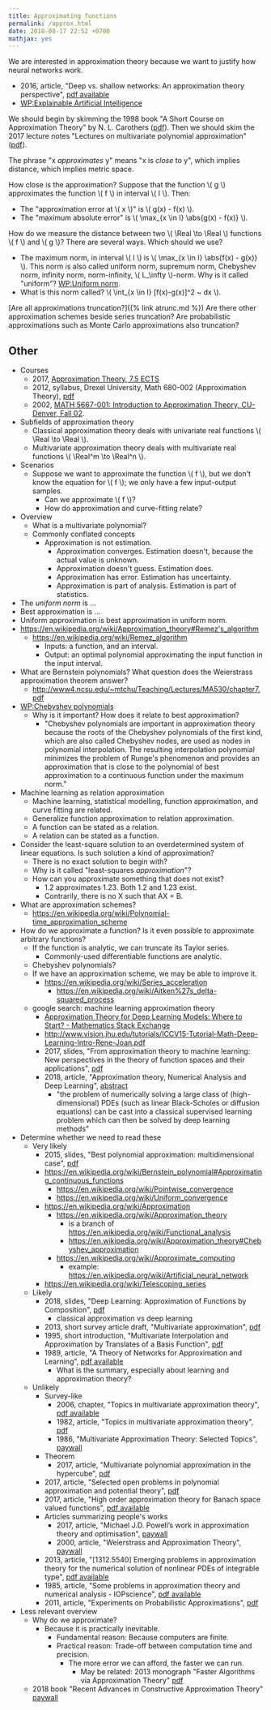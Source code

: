 ```yaml
---
title: Approximating functions
permalink: /approx.html
date: 2018-08-17 22:52 +0700
mathjax: yes
---
```


We are interested in approximation theory because we want to justify how neural networks work.

- 2016, article, "Deep vs. shallow networks: An approximation theory perspective", [pdf available](https://arxiv.org/abs/1608.03287)
- [WP:Explainable Artificial Intelligence](https://en.wikipedia.org/wiki/Explainable_Artificial_Intelligence)

We should begin by skimming the 1998 book "A Short Course on Approximation Theory" by N. L. Carothers ([pdf](http://fourier.math.uoc.gr/~mk/approx1011/carothers.pdf)).
Then we should skim the 2017 lecture notes "Lectures on multivariate polynomial approximation" ([pdf](http://www.math.unipd.it/~demarchi/MultInterp/LectureNotesMI.pdf)).

The phrase "x *approximates* y" means "x is *close* to y", which implies distance, which implies metric space.

How close is the approximation?
Suppose that the function \\( g \\) approximates the function \\( f \\) in interval \\( I \\).
Then:

- The "approximation error at \\( x \\)" is \\( g(x) - f(x) \\).
- The "maximum absolute error" is \\( \max_{x \in I} \abs{g(x) - f(x)} \\).

How do we measure the distance between two \\( \Real \to \Real \\) functions \\( f \\) and \\( g \\)?
There are several ways.
Which should we use?

- The maximum norm, in interval \\( I \\) is \\( \max_{x \in I} \abs{f(x) - g(x)} \\).
This norm is also called uniform norm, supremum norm, Chebyshev norm, infinity norm, norm-infinity, \\( L_\infty \\)-norm.
Why is it called "uniform"?
[WP:Uniform norm](https://en.wikipedia.org/wiki/Uniform_norm).
- What is this norm called? \\( \int_{x \in I} [f(x)-g(x)]^2 ~ dx \\).

[Are all approximations truncation?]({% link atrunc.md %})
Are there other approximation schemes beside series truncation?
Are probabilistic approximations such as Monte Carlo approximations also truncation?

## Other

- Courses
    - 2017, [Approximation Theory, 7.5 ECTS](https://www.nada.kth.se/~olofr/Approx/)
    - 2012, syllabus, Drexel University, Math 680-002 (Approximation Theory), [pdf](http://www.math.drexel.edu/~foucart/TeachingFiles/S12/Math680Syl.pdf)
    - 2002, [MATH 5667-001: Introduction to Approximation Theory, CU-Denver, Fall 02](http://math.ucdenver.edu/~aknyazev/teaching/02/5667/).
- Subfields of approximation theory
    - Classical approximation theory deals with univariate real functions \\( \Real \to \Real \\).
    - Multivariate approximation theory deals with multivariate real functions \\( \Real^m \to \Real^n \\).
- Scenarios
    - Suppose we want to approximate the function \\( f \\),
    but we don't know the equation for \\( f \\);
    we only have a few input-output samples.
        - Can we approximate \\( f \\)?
        - How do approximation and curve-fitting relate?
- Overview
    - What is a multivariate polynomial?
    - Commonly conflated concepts
        - Approximation is not estimation.
            - Approximation converges.
            Estimation doesn't, because the actual value is unknown.
            - Approximation doesn't guess.
            Estimation does.
            - Approximation has error.
            Estimation has uncertainty.
            - Approximation is part of analysis.
            Estimation is part of statistics.
- The *uniform norm* is ...
- Best approximation is ...
- Uniform approximation is best approximation in uniform norm.
- https://en.wikipedia.org/wiki/Approximation_theory#Remez's_algorithm
    - https://en.wikipedia.org/wiki/Remez_algorithm
        - Inputs: a function, and an interval.
        - Output: an optimal polynomial approximating the input function in the input interval.
- What are Bernstein polynomials?
What question does the Weierstrass approximation theorem answer?
    - http://www4.ncsu.edu/~mtchu/Teaching/Lectures/MA530/chapter7.pdf
- [WP:Chebyshev polynomials](https://en.wikipedia.org/wiki/Chebyshev_polynomials)
    - Why is it important?
    How does it relate to best approximation?
        - "Chebyshev polynomials are important in approximation theory because the roots of the Chebyshev polynomials of the first kind, which are also called Chebyshev nodes, are used as nodes in polynomial interpolation.
        The resulting interpolation polynomial minimizes the problem of Runge's phenomenon and provides an approximation that is close to the polynomial of best approximation to a continuous function under the maximum norm."
- Machine learning as relation approximation
    - Machine learning, statistical modelling, function approximation, and curve fitting are related.
    - Generalize function approximation to relation approximation.
    - A function can be stated as a relation.
    - A relation can be stated as a function.
- Consider the least-square solution to an overdetermined system of linear equations.
Is such solution a kind of approximation?
    - There is no exact solution to begin with?
    - Why is it called "least-squares *approximation*"?
    - How can you approximate something that does not exist?
        - 1.2 approximates 1.23. Both 1.2 and 1.23 exist.
        - Contrarily, there is no X such that AX = B.
- What are approximation schemes?
    - https://en.wikipedia.org/wiki/Polynomial-time_approximation_scheme
- How do we approximate a function?
Is it even possible to approximate arbitrary functions?
    - If the function is analytic, we can truncate its Taylor series.
        - Commonly-used differentiable functions are analytic.
    - Chebyshev polynomials?
    - If we have an approximation scheme, we may be able to improve it.
        - https://en.wikipedia.org/wiki/Series_acceleration
            - https://en.wikipedia.org/wiki/Aitken%27s_delta-squared_process
    - google search: machine learning approximation theory
        - [Approximation Theory for Deep Learning Models: Where to Start? - Mathematics Stack Exchange](https://math.stackexchange.com/questions/2680158/approximation-theory-for-deep-learning-models-where-to-start)
        - http://www.vision.jhu.edu/tutorials/ICCV15-Tutorial-Math-Deep-Learning-Intro-Rene-Joan.pdf
        - 2017, slides, "From approximation theory to machine learning: New perspectives in the theory of function spaces and their applications", [pdf](http://npfsa2017.uni-jena.de/l_notes/vybiral.pdf)
        - 2018, article, "Approximation theory, Numerical Analysis and Deep Learning", [abstract](http://at.yorku.ca/c/b/p/g/30.htm)
            - "the problem of numerically solving a large class of (high-dimensional) PDEs (such as linear Black-Scholes or diffusion equations) can be cast into a classical supervised learning problem which can then be solved by deep learning methods"
- Determine whether we need to read these
    - Very likely
        - 2015, slides, "Best polynomial approximation: multidimensional case", [pdf](https://carma.newcastle.edu.au/meetings/spcom/talks/Sukhorukova-SPCOM_2015.pdf)
        - https://en.wikipedia.org/wiki/Bernstein_polynomial#Approximating_continuous_functions
            - https://en.wikipedia.org/wiki/Pointwise_convergence
            - https://en.wikipedia.org/wiki/Uniform_convergence
        - https://en.wikipedia.org/wiki/Approximation
            - https://en.wikipedia.org/wiki/Approximation_theory
                - is a branch of https://en.wikipedia.org/wiki/Functional_analysis
                - https://en.wikipedia.org/wiki/Approximation_theory#Chebyshev_approximation
            - https://en.wikipedia.org/wiki/Approximate_computing
                - example: https://en.wikipedia.org/wiki/Artificial_neural_network
        - https://en.wikipedia.org/wiki/Telescoping_series
    - Likely
        - 2018, slides, "Deep Learning: Approximation of Functions by Composition", [pdf](http://helper.ipam.ucla.edu/publications/dlt2018/dlt2018_14936.pdf)
            - classical approximation vs deep learning
        - 2013, short survey article draft, "Multivariate approximation", [pdf](http://num.math.uni-goettingen.de/schaback/research/papers/MultApp_01.pdf)
        - 1995, short introduction, "Multivariate Interpolation and Approximation by Translates of a Basis Function", [pdf](http://citeseerx.ist.psu.edu/viewdoc/download?doi=10.1.1.45.2194&rep=rep1&type=pdf)
        - 1989, article, "A Theory of Networks for Approximation and Learning", [pdf available](http://www.dtic.mil/docs/citations/ADA212359)
            - What is the summary, especially about learning and approximation theory?
    - Unlikely
        - Survey-like
            - 2006, chapter, "Topics in multivariate approximation theory", [pdf available](https://www.researchgate.net/publication/226303661_Topics_in_multivariate_approximation_theory)
            - 1982, article, "Topics in multivariate approximation theory", [pdf](http://www.dtic.mil/dtic/tr/fulltext/u2/a116248.pdf)
            - 1986, "Multivariate Approximation Theory: Selected Topics", [paywall](https://epubs.siam.org/doi/book/10.1137/1.9781611970197)
        - Theorem
            - 2017, article, "Multivariate polynomial approximation in the hypercube", [pdf](https://people.maths.ox.ac.uk/trefethen/hypercube_published.pdf)
        - 2017, article, "Selected open problems in polynomial approximation and potential theory", [pdf](http://drna.padovauniversitypress.it/system/files/papers/BaranCiezEgginkKowalskaNagyPierzcha%C5%82a_DRNA2017.pdf)
        - 2017, article, "High order approximation theory for Banach space valued functions", [pdf available](https://ictp.acad.ro/jnaat/journal/article/view/1112)
        - Articles summarizing people's works
            - 2017, article, "Michael J.D. Powell’s work in approximation theory and optimisation", [paywall](https://www.sciencedirect.com/science/article/abs/pii/S0021904517301053)
            - 2000, article, "Weierstrass and Approximation Theory", [paywall](https://www.sciencedirect.com/science/article/pii/S0021904500935081)
        - 2013, article, "[1312.5540] Emerging problems in approximation theory for the numerical solution of nonlinear PDEs of integrable type", [pdf available](https://arxiv.org/abs/1312.5540)
        - 1985, article, "Some problems in approximation theory and numerical analysis - IOPscience", [pdf available](http://iopscience.iop.org/article/10.1070/RM1985v040n01ABEH003526)
        - 2011, article, "Experiments on Probabilistic Approximations", [pdf](https://people.eecs.ku.edu/~jerzygb/c154-clark.pdf)
- Less relevant overview
    - Why do we approximate?
        - Because it is practically inevitable.
            - Fundamental reason: Because computers are finite.
            - Practical reason: Trade-off between computation time and precision.
                - The more error we can afford, the faster we can run.
                    - May be related: 2013 monograph "Faster Algorithms via Approximation Theory" [pdf](http://theory.epfl.ch/vishnoi/Publications_files/approx-survey.pdf)
    - 2018 book "Recent Advances in Constructive Approximation Theory" [paywall](https://www.springer.com/us/book/9783319921648)
